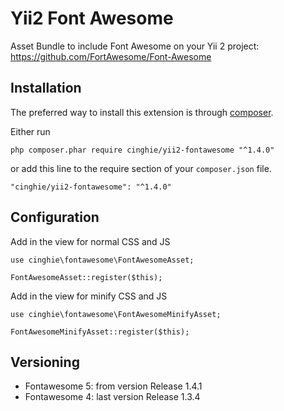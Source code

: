 # Yii2 Font Awesome
Asset Bundle to include Font Awesome on your Yii 2 project: https://github.com/FortAwesome/Font-Awesome

Installation
-----------------

The preferred way to install this extension is through [composer](http://getcomposer.org/download/).

Either run

```
php composer.phar require cinghie/yii2-fontawesome "^1.4.0"
```

or add this line to the require section of your `composer.json` file.

```
"cinghie/yii2-fontawesome": "^1.4.0"
```

Configuration
-----------------

Add in the view for normal CSS and JS

```
use cinghie\fontawesome\FontAwesomeAsset;

FontAwesomeAsset::register($this);
```

Add in the view for minify CSS and JS

```
use cinghie\fontawesome\FontAwesomeMinifyAsset;

FontAwesomeMinifyAsset::register($this);
```

Versioning
-----------------

 - Fontawesome 5: from version Release 1.4.1  
 - Fontawesome 4: last version Release 1.3.4
